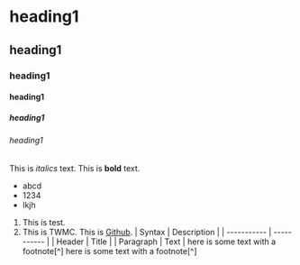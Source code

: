 # heading1
## heading1
### heading1
#### heading1
##### heading1
###### heading1
This is *italics* text.
This is **bold** text.
- abcd
- 1234
- lkjh
1. This is test.
2. This is TWMC.
This is [Github](https://www.markdownguide.org/cheat-sheet/).
| Syntax | Description |
| ----------- | ----------- |
| Header | Title |
| Paragraph | Text |
here is some text with a footnote[^]
here is some text with a footnote[^]
